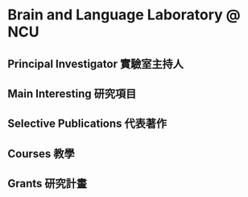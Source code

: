 # Brain and Language Laboratory @ NCU

## Principal Investigator 實驗室主持人

## Main Interesting 研究項目

## Selective Publications 代表著作

## Courses 教學

## Grants 研究計畫


